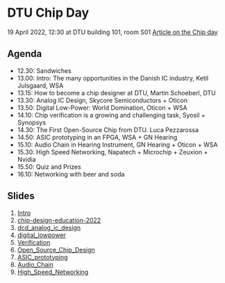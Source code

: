# DTU Chip Day

19 April 2022, 12:30 at DTU building 101, room S01
[Article on the Chip day](https://www.dtu.dk/english/news/all-news/nyhed?id=07dcbdbb-b948-425a-8568-7331bb271414)

## Agenda

 * 12.30: Sandwiches
 * 13.00: Intro: The many opportunities in the Danish IC industry, Ketil Julsgaard, WSA
 * 13.15: How to become a chip designer at DTU, Martin Schoeberl, DTU
 * 13.30: Analog IC Design, Skycore Semiconductors + Oticon
 * 13.50: Digital Low-Power: World Domination, Oticon + WSA
 * 14.10: Chip verification is a growing and challenging task, Syosil + Synopsys
 * 14.30: The First Open-Source Chip from DTU. Luca Pezzarossa
 * 14.50: ASIC prototyping in an FPGA, WSA + GN Hearing
 * 15.10: Audio Chain in Hearing Instrument, GN Hearing + Oticon + WSA
 * 15.30: High Speed Networking, Napatech + Microchip + Zeuxion + Nvidia
 * 15.50: Quiz and Prizes
 * 16.10: Networking with beer and soda

## Slides

 1. [Intro](1-Intro.pdf)
 2. [chip-design-education-2022](2-chip-design-education-2022.pdf)
 3. [dcd_analog_ic_design](3-dcd_analog_ic_design.pdf)
 4. [digital_lowpower](4-digital_lowpower.pdf)
 5. [Verification](5-Verification.pdf)
 6. [Open_Source_Chip_Design](6-Open_Source_Chip_Design.pdf)
 7. [ASIC_prototyping](7-ASIC_prototyping.pdf)
 8. [Audio_Chain](8-Audio_Chain.pdf)
 9. [High_Speed_Networking](9-High_Speed_Networking.pdf)

